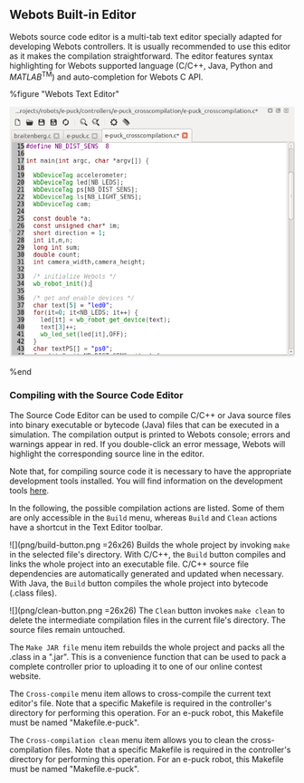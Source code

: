 ## Webots Built-in Editor

Webots source code editor is a multi-tab text editor specially adapted for
developing Webots controllers. It is usually recommended to use this editor as
it makes the compilation straightforward. The editor features syntax
highlighting for Webots supported language (C/C++, Java, Python and
*MATLAB*<sup>TM</sup>) and auto-completion for Webots C API.

%figure "Webots Text Editor"

![Webots Text Editor](png/text_editor.png)

%end

### Compiling with the Source Code Editor

The Source Code Editor can be used to compile C/C++ or Java source files into
binary executable or bytecode (Java) files that can be executed in a simulation.
The compilation output is printed to Webots console; errors and warnings appear
in red. If you double-click an error message, Webots will highlight the
corresponding source line in the editor.

Note that, for compiling source code it is necessary to have the appropriate
development tools installed. You will find information on the development tools
[here](language-setup.md#language-setup).

In the following, the possible compilation actions are listed. Some of them are
only accessible in the `Build` menu, whereas `Build` and `Clean` actions have a
shortcut in the Text Editor toolbar.

![](png/build-button.png =26x26) Builds the whole project by invoking `make` in
the selected file's directory. With C/C++, the `Build` button compiles and links
the whole project into an executable file. C/C++ source file dependencies are
automatically generated and updated when necessary. With Java, the `Build`
button compiles the whole project into bytecode (.class files).

![](png/clean-button.png =26x26) The `Clean` button invokes `make clean` to
delete the intermediate compilation files in the current file's directory. The
source files remain untouched.

The `Make JAR file` menu item rebuilds the whole project and packs all the
.class in a ".jar". This is a convenience function that can be used to pack a
complete controller prior to uploading it to one of our online contest website.

The `Cross-compile` menu item allows to cross-compile the current text editor's
file. Note that a specific Makefile is required in the controller's directory
for performing this operation. For an e-puck robot, this Makefile must be named
"Makefile.e-puck".

The `Cross-compilation clean` menu item allows you to clean the
cross-compilation files. Note that a specific Makefile is required in the
controller's directory for performing this operation. For an e-puck robot, this
Makefile must be named "Makefile.e-puck".

